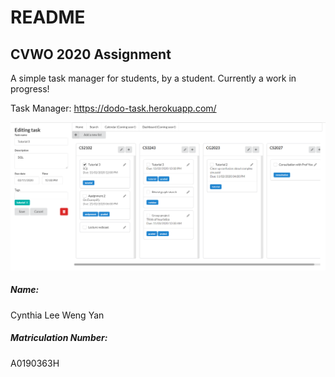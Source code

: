 # README

## CVWO 2020 Assignment

A simple task manager for students, by a student. Currently a work in progress!

Task Manager: https://dodo-task.herokuapp.com/

![preview](img/newpreview.PNG)


##### Name:
Cynthia Lee Weng Yan

##### Matriculation Number: 
A0190363H
